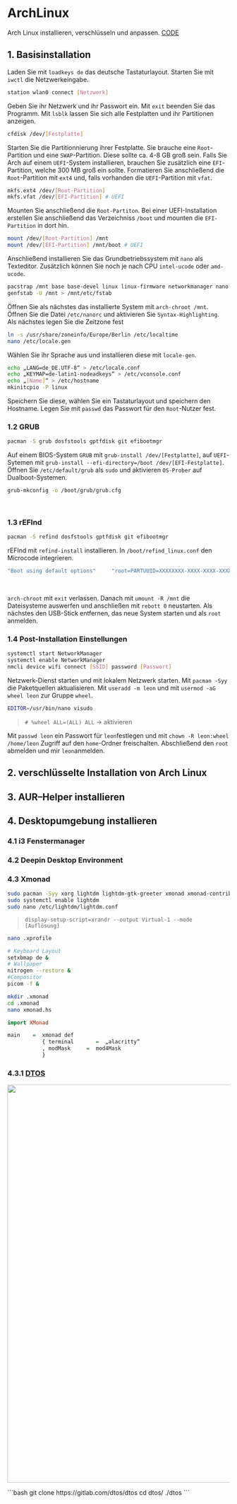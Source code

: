 # ArchLinux
Arch Linux installieren, verschlüsseln und anpassen. [CODE](/CODE.md)
## 1. Basisinstallation
Laden Sie mit `loadkeys de` das deutsche Tastaturlayout. Starten Sie mit `iwctl` die Netzwerkeingabe.
```bash
station wlan0 connect [Netzwerk]
```
Geben Sie ihr Netzwerk und ihr Passwort ein. Mit `exit` beenden Sie das Programm. Mit `lsblk` lassen Sie sich alle Festplatten und ihr Partitionen anzeigen.
```bash
cfdisk /dev/[Festplatte]
```
Starten Sie die Partitionnierung ihrer Festplatte. Sie brauche eine `Root`-Partition und eine `SWAP`-Partition. Diese sollte ca. 4-8 GB groß sein. Falls Sie Arch auf einem `UEFI`-System installieren, brauchen Sie zusätzlich eine `EFI`-Partition, welche 300 MB groß ein sollte. Formatieren Sie anschließend die `Root`-Partition mit `ext4` und, falls vorhanden die `UEFI`-Partition mit `vfat`.
```bash
mkfs.ext4 /dev/[Root-Partition]
mkfs.vfat /dev/[EFI-Partition] # UEFI
```
Mounten Sie anschließend die `Root-Partiton`. Bei einer UEFI-Installation erstellen Sie anschließend das Verzeichniss `/boot` und mounten die `EFI-Partition` in dort hin.
```bash
mount /dev/[Root-Partition] /mnt
mount /dev/[EFI-Partition] /mnt/boot # UEFI
```
Anschließend installieren Sie das Grundbetriebssystem mit `nano` als Texteditor. Zusätzlich können Sie noch je nach CPU `intel-ucode` oder `amd-ucode`.
```bash
pacstrap /mnt base base-devel linux linux-firmware networkmanager nano
genfstab -U /mnt > /mnt/etc/fstab
```
Öffnen Sie als nächstes das installierte System mit `arch-chroot /mnt`. Öffnen Sie die Datei `/etc/nanorc` und aktivieren Sie `Syntax-Highlighting`.
Als nächstes legen Sie die Zeitzone fest
```bash
ln -s /usr/share/zoneinfo/Europe/Berlin /etc/localtime
nano /etc/locale.gen
```
Wählen Sie ihr Sprache aus und installieren diese mit `locale-gen`. 
```bash
echo „LANG=de_DE.UTF-8“ > /etc/locale.conf
echo „KEYMAP=de-latin1-nodeadkeys“ > /etc/vconsole.conf
echo „[Name]“ > /etc/hostname
mkinitcpio -P linux
```
Speichern Sie diese, wählen Sie ein Tastaturlayout und speichern den Hostname. Legen Sie mit `passwd` das Passwort für den `Root`-Nutzer fest. 
</br>

### 1.2 GRUB
```bash
pacman -S grub dosfstools gptfdisk git efibootmgr
```
Auf einem BIOS-System `GRUB` mit `grub-install /dev/[Festplatte]`, auf `UEFI`-Sytemen mit `grub-install --efi-directory=/boot /dev/[EFI-Festplatte]`. Öffnen Sie `/etc/default/grub` als `sudo` und aktivieren `OS-Prober` auf Dualboot-Systemen.
```bash
grub-mkconfig -o /boot/grub/grub.cfg
``` 
</br>

### 1.3 rEFInd
```bash
pacman -S refind dosfstools gptfdisk git efibootmgr
```
rEFInd mit `refind-install` installieren. In `/boot/refind_linux.conf` den Microcode integrieren. 
```bash
"Boot using default options"     "root=PARTUUID=XXXXXXXX-XXXX-XXXX-XXXX-XXXXXXXXXXXX rw add_efi_memmap initrd=boot\cpu_manufacturer-ucode.img initrd=boot\initramfs-%v.img"
``` 
</br>

`arch-chroot` mit `exit` verlassen. Danach mit `umount -R /mnt` die Dateisysteme auswerfen und anschließen mit `rebott 0` neustarten. Als nächstes den USB-Stick entfernen, das neue System starten und als `root` anmelden. </br>

### 1.4 Post-Installation Einstellungen
```bash
systemctl start NetworkManager
systemctl enable NetworkManager
nmcli device wifi connect [SSID] password [Passwort]
```
Netzwerk-Dienst starten und mit lokalem Netzwerk starten. Mit `pacman -Syy` die Paketquellen aktualisieren. Mit `useradd -m leon` und mit `usermod -aG wheel leon` zur Gruppe `wheel`.
```bash
EDITOR=/usr/bin/nano visudo
```
> `# %wheel ALL=(ALL) ALL` → aktivieren 

Mit `passwd leon` ein Passwort für `leon`festlegen und mit `chown -R leon:wheel /home/leon` Zugriff auf den `home`-Ordner freischalten. Abschließend den `root` abmelden und mir `leon`anmelden. </br>

## 2. verschlüsselte Installation von Arch Linux

## 3. AUR–Helper installieren

## 4. Desktopumgebung installieren

### 4.1 i3 Fenstermanager

### 4.2 Deepin Desktop Environment 

### 4.3 Xmonad
```bash
sudo pacman -Syy xorg lightdm lightdm-gtk-greeter xmonad xmonad-contrib xmobar dmenu picom nitrogen chromium alacritty nautilus
sudo systemctl enable lightdm
sudo nano /etc/lightdm/lightdm.conf
```

> `display-setup-script=xrandr --output Virtual-1 --mode [Auflösung]`
```bash
nano .xprofile
```
```bash
# Keyboard Layout
setxbmap de &
# Wallpaper
nitrogen --restore &
#Compositor
picom -f &
```
```bash
mkdir .xmonad
cd .xmonad
nano xmonad.hs
```
```haskell
import XMonad

main    =  xmonad def
           { terminal       =  „alacritty“
           , modMask     =  mod4Mask
           }
```

### 4.3.1 [DTOS](https://gitlab.com/dtos/dtos/)
<p align="center">
  <img src="https://thumbs2.imgbox.com/fc/eb/gi5uMar7_t.png" width="900px">
</p>
```bash
git clone https://gitlab.com/dtos/dtos
cd dtos/
./dtos
```